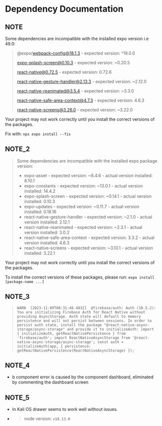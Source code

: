 # Dependency Documentation

## NOTE

Some dependencies are incompatible with the installed expo version i.e 49.0:

> @expo/webpack-config@18.1.3 - expected version: ^19.0.0
>
> expo-splash-screen@0.10.3 - expected version: ~0.20.5
>
> react-native@0.72.5 - expected version: 0.72.6
>
> react-native-gesture-handler@2.13.3 - expected version: ~2.12.0
>
> react-native-reanimated@3.5.4 - expected version: ~3.3.0
>
> react-native-safe-area-context@4.7.3 - expected version: 4.6.3
>
> react-native-screens@3.26.0 - expected version: ~3.22.0

Your project may not work correctly until you install the correct versions of the packages.

Fix with: `npx expo install --fix`

## NOTE_2

> Some dependencies are incompatible with the installed expo package version:
>
>- expo-asset - expected version: ~8.4.6 - actual version installed: 8.10.1
>- expo-constants - expected version: ~13.0.1 - actual version installed: 14.4.2
>- expo-splash-screen - expected version: ~0.14.1 - actual version installed: 0.10.3
>- expo-updates - expected version: ~0.11.7 - actual version installed: 0.18.16
>- react-native-gesture-handler - expected version: ~2.1.0 - actual version installed: 2.12.1
>- react-native-reanimated - expected version: ~2.3.1 - actual version installed: 3.0.2
>- react-native-safe-area-context - expected version: 3.3.2 - actual version installed: 4.6.3
>- react-native-screens - expected version: ~3.10.1 - actual version installed: 3.22.1

Your project may not work correctly until you install the correct versions of the packages.

To install the correct versions of these packages, please run: `expo install [package-name ...]`

## NOTE_3

> `WARN  [2023-11-09T08:31:46.483Z]  @firebase/auth: Auth (10.5.2):
You are initializing Firebase Auth for React Native without providing
AsyncStorage. Auth state will default to memory persistence and will not
persist between sessions. In order to persist auth state, install the package
"@react-native-async-storage/async-storage" and provide it to
initializeAuth:
import { initializeAuth, getReactNativePersistence } from 'firebase/auth';
import ReactNativeAsyncStorage from '@react-native-async-storage/async-storage';
const auth = initializeAuth(app, {
  persistence: getReactNativePersistence(ReactNativeAsyncStorage)
});`

## NOTE_4

- b component error is caused by the component dashboard, eliminated by commenting the dashboard screen

## NOTE_5

- In Kali OS drawer seems to work well without issues.
- > node version: `v18.13.0`

